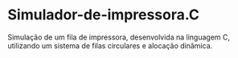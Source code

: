 # Simulador-de-impressora.C
Simulação de um fila de impressora, desenvolvida na linguagem C, utilizando um sistema de filas circulares e alocação dinâmica.
